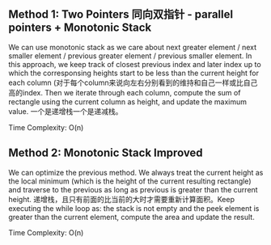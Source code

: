 ## Method 1: Two Pointers 同向双指针 - parallel pointers + Monotonic Stack

We can use monotonic stack as we care about next greater element / next smaller element / previous greater element / previous smaller element. In this approach, we keep track of closest previous index and later index up to which the corresponsing heights start to be less than the current height for each column (对于每个column来说向左右分别看到的维持和自己一样或比自己高的index. Then we iterate through each column, compute the sum of rectangle using the current column as height, and update the maximum value. 一个是递增栈一个是递减栈。

Time Complexity: O(n)

## Method 2: Monotonic Stack Improved

We can optimize the previous method. We always treat the current height as the local minimum (which is the height of the current resulting rectangle) and traverse to the previous as long as previous is greater than the current height. 递增栈，且只有前面的比当前的大时才需要重新计算面积。Keep executing the while loop as: the stack is not empty and the peek element is greater than the current element, compute the area and update the result.

Time Complexity: O(n)
